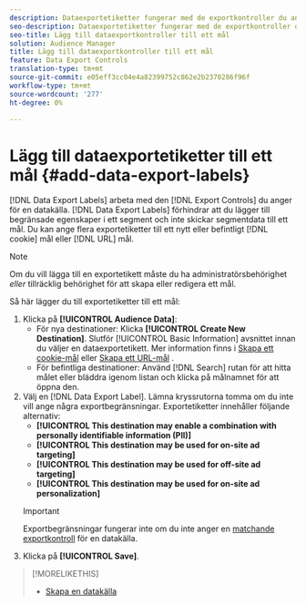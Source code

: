 ```yaml
---
description: Dataexportetiketter fungerar med de exportkontroller du anger för en datakälla. Dataexportetiketter förhindrar att du lägger till begränsade egenskaper i ett segment och skickar segmentdata till ett mål. Du kan ange flera exportetiketter till en ny eller befintlig cookie eller URL-adress.
seo-description: Dataexportetiketter fungerar med de exportkontroller du anger för en datakälla. Dataexportetiketter förhindrar att du lägger till begränsade egenskaper i ett segment och skickar segmentdata till ett mål. Du kan ange flera exportetiketter till en ny eller befintlig cookie eller URL-adress.
seo-title: Lägg till dataexportkontroller till ett mål
solution: Audience Manager
title: Lägg till dataexportkontroller till ett mål
feature: Data Export Controls
translation-type: tm+mt
source-git-commit: e05eff3cc04e4a82399752c862e2b2370286f96f
workflow-type: tm+mt
source-wordcount: '277'
ht-degree: 0%

---
```




# Lägg till dataexportetiketter till ett mål {#add-data-export-labels}

[!DNL Data Export Labels] arbeta med den [!DNL Export Controls] du anger för en datakälla. [!DNL Data Export Labels] förhindrar att du lägger till begränsade egenskaper i ett segment och inte skickar segmentdata till ett mål. Du kan ange flera exportetiketter till ett nytt eller befintligt [!DNL cookie] mål eller [!DNL URL] mål.

>[!NOTE]
>
>Om du vill lägga till en exportetikett måste du ha administratörsbehörighet *eller* tillräcklig behörighet för att skapa eller redigera ett mål.

<!-- t_export_labels.xml -->

Så här lägger du till exportetiketter till ett mål:

1. Klicka på **[!UICONTROL Audience Data]**:
   * För nya destinationer: Klicka **[!UICONTROL Create New Destination]**. Slutför [!UICONTROL Basic Information] avsnittet innan du väljer en dataexportetikett. Mer information finns i [Skapa ett cookie-mål](../../features/destinations/create-cookie-destination.md) eller [Skapa ett URL-mål](../../features/destinations/create-url-destination.md) .
   * För befintliga destinationer: Använd [!DNL Search] rutan för att hitta målet eller bläddra igenom listan och klicka på målnamnet för att öppna den.
1. Välj en [!DNL Data Export Label]. Lämna kryssrutorna tomma om du inte vill ange några exportbegränsningar. Exportetiketter innehåller följande alternativ:
   * **[!UICONTROL This destination may enable a combination with personally identifiable information (PII)]**
   * **[!UICONTROL This destination may be used for on-site ad targeting]**
   * **[!UICONTROL This destination may be used for off-site ad targeting]**
   * **[!UICONTROL This destination may be used for on-site ad personalization]**
   >[!IMPORTANT]
   >
   >Exportbegränsningar fungerar inte om du inte anger en [matchande exportkontroll](../../features/data-export-controls.md) för en datakälla.
1. Klicka på **[!UICONTROL Save]**.

>[!MORELIKETHIS]
>
>* [Skapa en datakälla](../../features/manage-datasources.md#create-data-source)